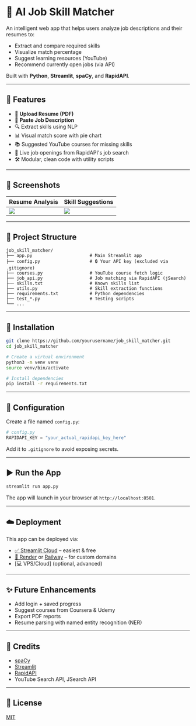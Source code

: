 
# 🧠 AI Job Skill Matcher

An intelligent web app that helps users analyze job descriptions and their resumes to:
- Extract and compare required skills
- Visualize match percentage
- Suggest learning resources (YouTube)
- Recommend currently open jobs (via API)

Built with **Python**, **Streamlit**, **spaCy**, and **RapidAPI**.

---

## 🚀 Features

- 📄 **Upload Resume (PDF)**
- 💼 **Paste Job Description**
- 🔍 Extract skills using NLP
- 📊 Visual match score with pie chart
- 📚 Suggested YouTube courses for missing skills
- 💼 Live job openings from RapidAPI's job search
- 🛠 Modular, clean code with utility scripts

---

## 📸 Screenshots

| Resume Analysis | Skill Suggestions |
|------------------|-------------------|
| ![](https://lnk.ink/demo_1) | ![](https://lnk.ink/demo_2) |

---

## 📁 Project Structure

```
job_skill_matcher/
├── app.py                      # Main Streamlit app
├── config.py                   # 🔒 Your API key (excluded via .gitignore)
├── courses.py                  # YouTube course fetch logic
├── job_api.py                  # Job matching via RapidAPI (jSearch)
├── skills.txt                  # Known skills list
├── utils.py                    # Skill extraction functions
├── requirements.txt            # Python dependencies
├── test_*.py                   # Testing scripts
└── ...
```

---

## 🔧 Installation

```bash
git clone https://github.com/yourusername/job_skill_matcher.git
cd job_skill_matcher

# Create a virtual environment
python3 -m venv venv
source venv/bin/activate

# Install dependencies
pip install -r requirements.txt
```

---

## 🔑 Configuration

Create a file named `config.py`:

```python
# config.py
RAPIDAPI_KEY = "your_actual_rapidapi_key_here"
```

Add it to `.gitignore` to avoid exposing secrets.

---

## ▶️ Run the App

```bash
streamlit run app.py
```

The app will launch in your browser at `http://localhost:8501`.

---

## ☁️ Deployment

This app can be deployed via:
- [✅ Streamlit Cloud](https://streamlit.io/cloud) – easiest & free
- [🚀 Render](https://render.com) or [Railway](https://railway.app) – for custom domains
- [💻 VPS/Cloud] (optional, advanced)

---

## ✨ Future Enhancements

- Add login + saved progress
- Suggest courses from Coursera & Udemy
- Export PDF reports
- Resume parsing with named entity recognition (NER)

---

## 🙏 Credits

- [spaCy](https://spacy.io/)
- [Streamlit](https://streamlit.io/)
- [RapidAPI](https://rapidapi.com/)
- YouTube Search API, JSearch API

---

## 📃 License

[MIT](LICENSE)
